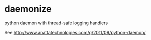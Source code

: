 daemonize
=========
python daemon with thread-safe logging handlers

See
http://www.anattatechnologies.com/q/2011/09/python-daemon/
